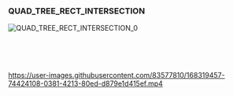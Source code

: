 ### QUAD_TREE_RECT_INTERSECTION

![QUAD_TREE_RECT_INTERSECTION_0](https://user-images.githubusercontent.com/83577810/168319738-6852e409-9d65-478f-9f54-cdd297484b19.PNG)


<br>

<br>
<br>



https://user-images.githubusercontent.com/83577810/168319457-74424108-0381-4213-80ed-d879e1d415ef.mp4

